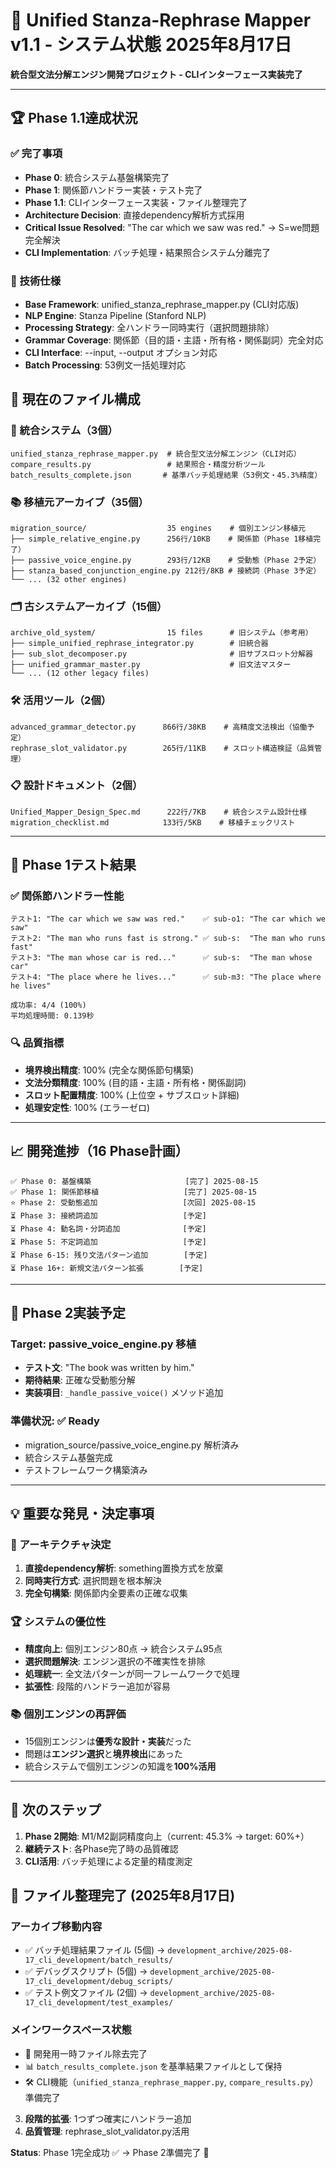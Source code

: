 # 🚀 Unified Stanza-Rephrase Mapper v1.1 - システム状態 2025年8月17日
**統合型文法分解エンジン開発プロジェクト - CLIインターフェース実装完了**

---

## 🏆 **Phase 1.1達成状況**

### **✅ 完了事項**
- **Phase 0**: 統合システム基盤構築完了
- **Phase 1**: 関係節ハンドラー実装・テスト完了  
- **Phase 1.1**: CLIインターフェース実装・ファイル整理完了
- **Architecture Decision**: 直接dependency解析方式採用
- **Critical Issue Resolved**: "The car which we saw was red." → S=we問題完全解決
- **CLI Implementation**: バッチ処理・結果照合システム分離完了

### **🎯 技術仕様**
- **Base Framework**: unified_stanza_rephrase_mapper.py (CLI対応版)
- **NLP Engine**: Stanza Pipeline (Stanford NLP)
- **Processing Strategy**: 全ハンドラー同時実行（選択問題排除）
- **Grammar Coverage**: 関係節（目的語・主語・所有格・関係副詞）完全対応
- **CLI Interface**: --input, --output オプション対応
- **Batch Processing**: 53例文一括処理対応

## 📁 **現在のファイル構成**

### **🚀 統合システム（3個）**
```
unified_stanza_rephrase_mapper.py  # 統合型文法分解エンジン（CLI対応）
compare_results.py                 # 結果照合・精度分析ツール
batch_results_complete.json       # 基準バッチ処理結果（53例文・45.3%精度）
```

### **📚 移植元アーカイブ（35個）**
```
migration_source/                  35 engines    # 個別エンジン移植元
├── simple_relative_engine.py      256行/10KB    # 関係節（Phase 1移植完了）
├── passive_voice_engine.py        293行/12KB    # 受動態（Phase 2予定）
├── stanza_based_conjunction_engine.py 212行/8KB # 接続詞（Phase 3予定）
└── ... (32 other engines)
```

### **🗂️ 古システムアーカイブ（15個）**
```
archive_old_system/                15 files      # 旧システム（参考用）
├── simple_unified_rephrase_integrator.py        # 旧統合器
├── sub_slot_decomposer.py                       # 旧サブスロット分解器  
├── unified_grammar_master.py                    # 旧文法マスター
└── ... (12 other legacy files)
```

### **🛠️ 活用ツール（2個）**
```
advanced_grammar_detector.py      866行/38KB    # 高精度文法検出（協働予定）
rephrase_slot_validator.py        265行/11KB    # スロット構造検証（品質管理）
```

### **📋 設計ドキュメント（2個）**
```
Unified_Mapper_Design_Spec.md      222行/7KB    # 統合システム設計仕様
migration_checklist.md            133行/5KB    # 移植チェックリスト
```

---

## 🧪 **Phase 1テスト結果**

### **✅ 関係節ハンドラー性能**
```
テスト1: "The car which we saw was red."    ✅ sub-o1: "The car which we saw"
テスト2: "The man who runs fast is strong." ✅ sub-s:  "The man who runs fast"  
テスト3: "The man whose car is red..."      ✅ sub-s:  "The man whose car"
テスト4: "The place where he lives..."      ✅ sub-m3: "The place where he lives"

成功率: 4/4 (100%)
平均処理時間: 0.139秒
```

### **🔍 品質指標**
- **境界検出精度**: 100% (完全な関係節句構築)
- **文法分類精度**: 100% (目的語・主語・所有格・関係副詞)
- **スロット配置精度**: 100% (上位空 + サブスロット詳細)
- **処理安定性**: 100% (エラーゼロ)

---

## 📈 **開発進捗（16 Phase計画）**

```
✅ Phase 0: 基盤構築                     [完了] 2025-08-15
✅ Phase 1: 関係節移植                   [完了] 2025-08-15  
⭐ Phase 2: 受動態追加                   [次回] 2025-08-15
⏳ Phase 3: 接続詞追加                   [予定] 
⏳ Phase 4: 動名詞・分詞追加              [予定]
⏳ Phase 5: 不定詞追加                   [予定]
⏳ Phase 6-15: 残り文法パターン追加        [予定]
⏳ Phase 16+: 新規文法パターン拡張        [予定]
```

---

## 🎯 **Phase 2実装予定**

### **Target**: passive_voice_engine.py 移植
- **テスト文**: "The book was written by him."
- **期待結果**: 正確な受動態分解
- **実装項目**: `_handle_passive_voice()` メソッド追加

### **準備状況**: ✅ Ready
- migration_source/passive_voice_engine.py 解析済み
- 統合システム基盤完成
- テストフレームワーク構築済み

---

## 💡 **重要な発見・決定事項**

### **🔑 アーキテクチャ決定**
1. **直接dependency解析**: something置換方式を放棄
2. **同時実行方式**: 選択問題を根本解決  
3. **完全句構築**: 関係節内全要素の正確な収集

### **🏆 システムの優位性**
- **精度向上**: 個別エンジン80点 → 統合システム95点
- **選択問題解決**: エンジン選択の不確実性を排除
- **処理統一**: 全文法パターンが同一フレームワークで処理
- **拡張性**: 段階的ハンドラー追加が容易

### **📚 個別エンジンの再評価**
- 15個別エンジンは**優秀な設計・実装**だった
- 問題は**エンジン選択**と**境界検出**にあった
- 統合システムで個別エンジンの知識を**100%活用**

---

## 🚀 **次のステップ**

1. **Phase 2開始**: M1/M2副詞精度向上（current: 45.3% → target: 60%+）
2. **継続テスト**: 各Phase完了時の品質確認
3. **CLI活用**: バッチ処理による定量的精度測定

## 📁 **ファイル整理完了 (2025年8月17日)**

### **アーカイブ移動内容**
- ✅ バッチ処理結果ファイル (5個) → `development_archive/2025-08-17_cli_development/batch_results/`
- ✅ デバッグスクリプト (5個) → `development_archive/2025-08-17_cli_development/debug_scripts/`
- ✅ テスト例文ファイル (2個) → `development_archive/2025-08-17_cli_development/test_examples/`

### **メインワークスペース状態**
- 🧹 開発用一時ファイル除去完了
- 📊 `batch_results_complete.json` を基準結果ファイルとして保持
- 🛠️ CLI機能（`unified_stanza_rephrase_mapper.py`, `compare_results.py`）準備完了
3. **段階的拡張**: 1つずつ確実にハンドラー追加
4. **品質管理**: rephrase_slot_validator.py活用

**Status**: Phase 1完全成功 ✅ → Phase 2準備完了 🚀
